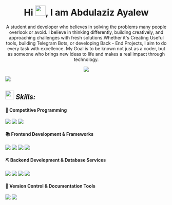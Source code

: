 
 <!-- Heading and BIO -->
<h1 align="center">Hi <img src ="https://user-images.githubusercontent.com/18350557/176309783-0785949b-9127-417c-8b55-ab5a4333674e.gif" height="32" >, I am Abdulaziz Ayalew </h1>

<div align="center" width="150px">

A student and developer who believes in solving the problems many people overlook or avoid. I believe in thinking differently, building creatively, and approaching challenges with fresh solutions.Whether it's Creating Useful tools, building Telegram Bots, or developing Back - End Projects, I aim to do every task with excellence. My Goal is to be known not just as a coder, but as someone who brings new ideas to life and makes a real impact through technology.

</div>

 <!-- Heading and BIO -->



 <!-- Github Readme Stats -->
<p align='center'>
<img src="https://github-readme-stats.vercel.app/api?username=AbdulazizAya&show_icons=true&theme=transparent"  />
</p>

<img src="https://user-images.githubusercontent.com/73097560/115834477-dbab4500-a447-11eb-908a-139a6edaec5c.gif">



 
 <!-- Banners 2nd Phase -->



 <!-- Typewriting Introduction -->

 <!-- Banners 3rd Phase : About Me -->

 <!-- About Me -->

 <!-- About Me -->

<!-- Skill Section -->

## <img src="https://media2.giphy.com/media/QssGEmpkyEOhBCb7e1/giphy.gif?cid=ecf05e47a0n3gi1bfqntqmob8g9aid1oyj2wr3ds3mg700bl&rid=giphy.gif" width ="27"><i> Skills: </i>

<!-- Banners 4th Phase : SpiderMan -->

<!-- Banners 4th Phase : SpiderMan -->

#### 🦖 Competitive Programming

  ![](https://skillicons.dev/icons?i=cpp)
  ![](https://skillicons.dev/icons?i=python)
  ![](https://skillicons.dev/icons?i=vscode)

#### 📚 Frontend Development & Frameworks

  ![](https://skillicons.dev/icons?i=html)
  ![](https://skillicons.dev/icons?i=css)
  ![](https://skillicons.dev/icons?i=js)
  ![](https://skillicons.dev/icons?i=tailwind)

#### ⛏️ Backend Development & Database Services

  ![](https://skillicons.dev/icons?i=python)
  ![](https://skillicons.dev/icons?i=php)
  ![](https://skillicons.dev/icons?i=django)
  ![](https://skillicons.dev/icons?i=mysql)


#### 🚦 Version Control & Documentation Tools

  ![](https://skillicons.dev/icons?i=git)
  ![](https://skillicons.dev/icons?i=github)

<!-- Skill Section -->
